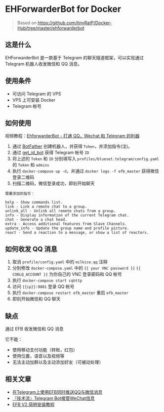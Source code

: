 # EHForwarderBot for Docker

> Based on https://github.com/tinyRatP/Docker-Hub/tree/master/ehforwarderbot

## 这是什么

EHForwarderBot 是一款基于 Telegram 的聊天隧道框架，可以实现通过 Telegram 机器人收发微信和 QQ 消息。

## 使用条件

* 可访问 Telegram 的 VPS
* VPS 上可安装 Docker
* Telegram 帐号

## 如何使用

视频教程：[EhforwarderBot - 打通 QQ，Wechat 和 Telegram 的利器](https://www.bilibili.com/video/av46777579)

1. 通过 [BotFather](https://telegram.me/BotFather) 创建机器人，并获得 `Token`，并添加指令(注)。
2. 通过 [get_id_bot](https://telegram.me/get_id_bot) 获得 Telegram 帐号 `ID`
3. 将上述的 `Token` 和 `ID` 分别填写入 `profiles/blueset.telegram/config.yaml` 的 `Token` 和 `admins`
4. 执行 `docker-compose up -d`，并通过 `docker logs -f efb_master` 获得微信登录二维码
5. 扫描二维码，微信登录成功，即刻开始聊天

```text
需要添加的指令：

help - Show commands list.
link - Link a remote chat to a group.
unlink_all - Unlink all remote chats from a group.
info - Display information of the current Telegram chat.
chat - Generate a chat head.
extra - Access additional features from Slave Channels.
update_info - Update the group name and profile picture.
react - Send a reaction to a message, or show a list of reactors.
```

## 如何收发 QQ 消息

1. 取消 `profile/config.yaml` 中的 `milkice.qq` 注释
2. 分别修改 `docker-compose.yaml` 中的 `{{ your VNC password }}` `{{ COOLQ_ACCOUNT }}` 为你自己的 VNC 登录密码和 QQ 帐号
3. 执行 `docker-compose start cqhttp`
4. 访问 `{{ip}}:9801` 登录 QQ 帐号
5. 执行 `docker-compose restart efb_master` 重启 `efb_master`
6. 即刻开始微信和 QQ 聊天

## 缺点

通过 EFB 收发微信和 QQ 消息

它不能：

* 使用移动支付功能（转账，红包）
* 使用位置，语音以及视频等
* 无法主动加群以及主动添加好友（可被动处理）

## 相关文章

* [在Telegram上使用EFB同时推送QQ与微信消息](https://www.shawnleetttt.xyz/posts/f1bc687a/)
* [『技术流』Telegram Bot接管WeChat信息](https://51.ruyo.net/8054.html)
* [EFB V2 简明安装教程](https://www.appinn.com/efbv2-docker-tutorial/)
